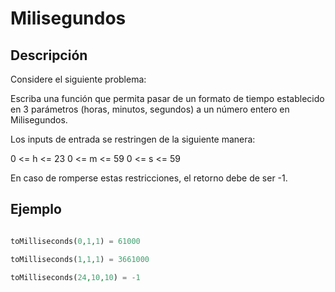 # Milisegundos

## Descripción

Considere el siguiente problema:

Escriba una función que permita pasar de un formato de tiempo establecido en 3 parámetros (horas, minutos, segundos) a un número entero en Milisegundos.

Los inputs de entrada se restringen de la siguiente manera:

0 <= h <= 23
0 <= m <= 59
0 <= s <= 59

En caso de romperse estas restricciones, el retorno debe de ser -1.


## Ejemplo

```php

toMilliseconds(0,1,1) = 61000

toMilliseconds(1,1,1) = 3661000

toMilliseconds(24,10,10) = -1

```
